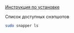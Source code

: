 [Инструкция по установке](http://web.archive.org/web/20240807030416/https://www.davejansen.com/fedora-root-snapshot-support/)

Список доступных снэпшотов
```sh
sudo snapper ls
```

